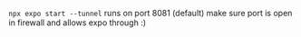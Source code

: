 ```npx expo start --tunnel```
runs on port 8081 (default) 
make sure port is open in firewall and allows expo through :)
